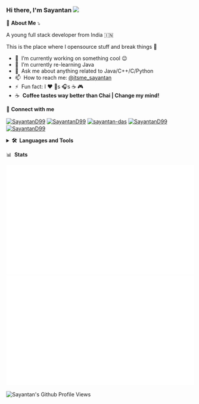 ### Hi there, I'm Sayantan <a href=""><img src="https://media.giphy.com/media/hvRJCLFzcasrR4ia7z/giphy.gif" width="25px"></a>

🧔&nbsp;**About&nbsp;Me**&nbsp;⤵️

A young full stack developer from India 🇮🇳

This is the place where I opensource stuff and break things :rofl:

  - 🔭 &nbsp;I’m currently working on something cool :wink:
  - 🌱 &nbsp;I’m currently re-learning Java
  - 💬 &nbsp;Ask me about anything related to Java/C++/C/Python
  - 📫 &nbsp;How to reach me: [@itsme_sayantan](https://twitter.com/itsme_sayantan)
  - ⚡ &nbsp;Fun fact: I :heart: :dog:s 🎧s ☕ 🎮 
  - ☕ &nbsp;**Coffee tastes way better than Chai | Change my mind!** 

🔗&nbsp;**Connect with me**
<p align="left">
<a href="https://twitter.com/itsme_sayantan" target="blank"><img align="center" src="https://raw.githubusercontent.com/rahuldkjain/github-profile-readme-generator/master/src/images/icons/Social/twitter.svg" alt="SayantanD99" height="30" width="40" /></a>
<a href="https://www.linkedin.com/in/sayantand99/" target="blank"><img align="center" src="https://raw.githubusercontent.com/rahuldkjain/github-profile-readme-generator/master/src/images/icons/Social/linked-in-alt.svg" alt="SayantanD99" height="30" width="40" /></a>
<a href="https://stackoverflow.com/users/15909694/" target="blank"><img align="center" src="https://raw.githubusercontent.com/rahuldkjain/github-profile-readme-generator/master/src/images/icons/Social/stack-overflow.svg" alt="sayantan-das" height="30" width="40" /></a>
<a href="https://www.hackerrank.com/SayantanD99" target="blank"><img align="center" src="https://raw.githubusercontent.com/rahuldkjain/github-profile-readme-generator/master/src/images/icons/Social/hackerrank.svg" alt="SayantanD99" height="30" width="40" /></a>
<a href="https://leetcode.com/SayantanD99/" target="blank"><img align="center" src="https://raw.githubusercontent.com/rahuldkjain/github-profile-readme-generator/master/src/images/icons/Social/leet-code.svg" alt="SayantanD99" height="30" width="40" /></a>

<details>
  <summary><b>🛠️&nbsp;&nbsp;Languages&nbsp;and&nbsp;Tools</b></summary>
  <br/>
  <p align="left"> <code><img height="20" src="https://raw.githubusercontent.com/github/explore/80688e429a7d4ef2fca1e82350fe8e3517d3494d/topics/javascript/javascript.png"></code>
<code><img height="20" src="https://raw.githubusercontent.com/github/explore/80688e429a7d4ef2fca1e82350fe8e3517d3494d/topics/typescript/typescript.png"></code>
<code><img height="20" src="https://raw.githubusercontent.com/github/explore/80688e429a7d4ef2fca1e82350fe8e3517d3494d/topics/react/react.png"></code>
<code><img height="20" src="https://raw.githubusercontent.com/github/explore/5c058a388828bb5fde0bcafd4bc867b5bb3f26f3/topics/graphql/graphql.png"></code>
<code><img height="20" src="https://raw.githubusercontent.com/github/explore/80688e429a7d4ef2fca1e82350fe8e3517d3494d/topics/nodejs/nodejs.png"></code></p>
</details>
 
📊 &nbsp;**Stats**

<a href="https://github.com/jstrieb/github-stats">

![](https://raw.githubusercontent.com/SayantanD99/github-stats/master/generated/overview.svg#gh-dark-mode-only)
![](https://raw.githubusercontent.com/SayantanD99/github-stats/master/generated/languages.svg#gh-dark-mode-only)
    
 </a>
   
![Sayantan's Github Profile Views](https://komarev.com/ghpvc/?username=SayantanD99&color=blueviolet)
